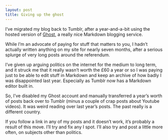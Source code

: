 ```yaml
---
layout: post
title: Giving up the ghost
---
```


I’ve migrated my blog back to Tumblr, after a year-and-a-bit using the hosted version of [Ghost](https://ghost.org/), a really nice Markdown blogging service.

While I’m an advocate of paying for stuff that matters to you, I hadn’t actually written anything on my site for nearly seven months, after a serious splurge of very long posts around the referendum.

I’ve given up arguing politics on the internet for the medium to long term, and it struck me that it really wasn’t worth the £60 a year or so I was paying just to be able to edit stuff in Markdown and keep an archive of how badly I was disappointed last year. Especially as Tumblr now has a Markdown editor built in.

So, I’ve disabled my Ghost account and manually transferred a year’s worth of posts back over to Tumblr (minus a couple of crap posts about Youtube videos). It was weird reading over last year’s posts. The past really is a different country.

If you follow a link in any of my posts and it doesn’t work, it’s probably a result of this move. I’ll try and fix any I spot. I’ll also try and post a little more often, on subjects other than politics.
